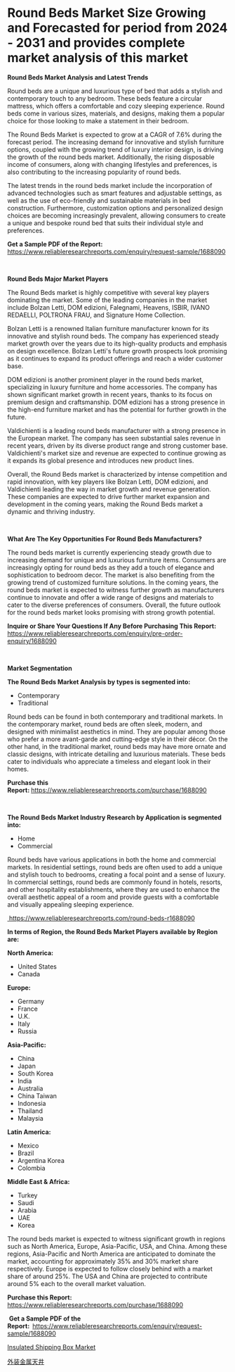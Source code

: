 <p><h1>Round Beds Market Size Growing and Forecasted for period from 2024 - 2031 and provides complete market analysis of this market</h1></p><p><strong>Round Beds Market Analysis and Latest Trends</strong></p>
<p><p>Round beds are a unique and luxurious type of bed that adds a stylish and contemporary touch to any bedroom. These beds feature a circular mattress, which offers a comfortable and cozy sleeping experience. Round beds come in various sizes, materials, and designs, making them a popular choice for those looking to make a statement in their bedroom.</p><p>The Round Beds Market is expected to grow at a CAGR of 7.6% during the forecast period. The increasing demand for innovative and stylish furniture options, coupled with the growing trend of luxury interior design, is driving the growth of the round beds market. Additionally, the rising disposable income of consumers, along with changing lifestyles and preferences, is also contributing to the increasing popularity of round beds.</p><p>The latest trends in the round beds market include the incorporation of advanced technologies such as smart features and adjustable settings, as well as the use of eco-friendly and sustainable materials in bed construction. Furthermore, customization options and personalized design choices are becoming increasingly prevalent, allowing consumers to create a unique and bespoke round bed that suits their individual style and preferences.</p></p>
<p><strong>Get a Sample PDF of the Report:&nbsp;</strong> <a href="https://www.reliableresearchreports.com/enquiry/request-sample/1688090">https://www.reliableresearchreports.com/enquiry/request-sample/1688090</a></p>
<p>&nbsp;</p>
<p><strong>Round Beds Major Market Players</strong></p>
<p><p>The Round Beds market is highly competitive with several key players dominating the market. Some of the leading companies in the market include Bolzan Letti, DOM edizioni, Falegnami, Heavens, ISBIR, IVANO REDAELLI, POLTRONA FRAU, and Signature Home Collection.</p><p>Bolzan Letti is a renowned Italian furniture manufacturer known for its innovative and stylish round beds. The company has experienced steady market growth over the years due to its high-quality products and emphasis on design excellence. Bolzan Letti's future growth prospects look promising as it continues to expand its product offerings and reach a wider customer base.</p><p>DOM edizioni is another prominent player in the round beds market, specializing in luxury furniture and home accessories. The company has shown significant market growth in recent years, thanks to its focus on premium design and craftsmanship. DOM edizioni has a strong presence in the high-end furniture market and has the potential for further growth in the future.</p><p>Valdichienti is a leading round beds manufacturer with a strong presence in the European market. The company has seen substantial sales revenue in recent years, driven by its diverse product range and strong customer base. Valdichienti's market size and revenue are expected to continue growing as it expands its global presence and introduces new product lines.</p><p>Overall, the Round Beds market is characterized by intense competition and rapid innovation, with key players like Bolzan Letti, DOM edizioni, and Valdichienti leading the way in market growth and revenue generation. These companies are expected to drive further market expansion and development in the coming years, making the Round Beds market a dynamic and thriving industry.</p></p>
<p>&nbsp;</p>
<p><strong>What Are The Key Opportunities For Round Beds Manufacturers?</strong></p>
<p><p>The round beds market is currently experiencing steady growth due to increasing demand for unique and luxurious furniture items. Consumers are increasingly opting for round beds as they add a touch of elegance and sophistication to bedroom decor. The market is also benefiting from the growing trend of customized furniture solutions. In the coming years, the round beds market is expected to witness further growth as manufacturers continue to innovate and offer a wide range of designs and materials to cater to the diverse preferences of consumers. Overall, the future outlook for the round beds market looks promising with strong growth potential.</p></p>
<p><strong>Inquire or Share Your Questions If Any Before Purchasing This Report:</strong> <a href="https://www.reliableresearchreports.com/enquiry/pre-order-enquiry/1688090">https://www.reliableresearchreports.com/enquiry/pre-order-enquiry/1688090</a></p>
<p>&nbsp;</p>
<p><strong>Market Segmentation</strong></p>
<p><strong>The Round Beds Market Analysis by types is segmented into:</strong></p>
<p><ul><li>Contemporary</li><li>Traditional</li></ul></p>
<p><p>Round beds can be found in both contemporary and traditional markets. In the contemporary market, round beds are often sleek, modern, and designed with minimalist aesthetics in mind. They are popular among those who prefer a more avant-garde and cutting-edge style in their décor. On the other hand, in the traditional market, round beds may have more ornate and classic designs, with intricate detailing and luxurious materials. These beds cater to individuals who appreciate a timeless and elegant look in their homes.</p></p>
<p><strong>Purchase this Report:&nbsp;</strong><a href="https://www.reliableresearchreports.com/purchase/1688090">https://www.reliableresearchreports.com/purchase/1688090</a></p>
<p>&nbsp;</p>
<p><strong>The Round Beds Market Industry Research by Application is segmented into:</strong></p>
<p><ul><li>Home</li><li>Commercial</li></ul></p>
<p><p>Round beds have various applications in both the home and commercial markets. In residential settings, round beds are often used to add a unique and stylish touch to bedrooms, creating a focal point and a sense of luxury. In commercial settings, round beds are commonly found in hotels, resorts, and other hospitality establishments, where they are used to enhance the overall aesthetic appeal of a room and provide guests with a comfortable and visually appealing sleeping experience.</p></p>
<p><a href="https://www.reliableresearchreports.com/round-beds-r1688090">&nbsp;https://www.reliableresearchreports.com/round-beds-r1688090</a></p>
<p><strong>In terms of Region, the Round Beds Market Players available by Region are:</strong></p>
<p>
    <p> <strong> North America: </strong>
        <ul>
            <li>United States</li>
            <li>Canada</li>
        </ul>
        </p> 
    <p> <strong> Europe: </strong>
        <ul>
            <li>Germany</li>
            <li>France</li>
            <li>U.K.</li>
            <li>Italy</li>
            <li>Russia</li>
        </ul>
        </p> 
    <p> <strong> Asia-Pacific: </strong>
        <ul>
            <li>China</li>
            <li>Japan</li>
            <li>South Korea</li>
            <li>India</li>
            <li>Australia</li>
            <li>China Taiwan</li>
            <li>Indonesia</li>
            <li>Thailand</li>
            <li>Malaysia</li>
        </ul>
        </p> 
    <p> <strong> Latin America: </strong>
        <ul>
            <li>Mexico</li>
            <li>Brazil</li>
            <li>Argentina Korea</li>
            <li>Colombia</li>
        </ul>
        </p> 
    <p> <strong> Middle East & Africa: </strong>
        <ul>
            <li>Turkey</li>
            <li>Saudi</li>
            <li>Arabia</li>
            <li>UAE</li>
            <li>Korea</li>
        </ul>
    </p>
    </p>
<p><p>The round beds market is expected to witness significant growth in regions such as North America, Europe, Asia-Pacific, USA, and China. Among these regions, Asia-Pacific and North America are anticipated to dominate the market, accounting for approximately 35% and 30% market share respectively. Europe is expected to follow closely behind with a market share of around 25%. The USA and China are projected to contribute around 5% each to the overall market valuation.</p></p>
<p><strong>Purchase this Report: </strong><a href="https://www.reliableresearchreports.com/purchase/1688090">https://www.reliableresearchreports.com/purchase/1688090</a></p>
<p>&nbsp;<strong>Get a Sample PDF of the Report:&nbsp;&nbsp;</strong><a href="https://www.reliableresearchreports.com/enquiry/request-sample/1688090">https://www.reliableresearchreports.com/enquiry/request-sample/1688090</a></p>
<p><strong></strong></p>
<p><p><a href="https://github.com/zzflqewx24/Market-Research-Report-List-1/blob/main/insulated-shipping-box-market.md">Insulated Shipping Box Market</a></p><p><a href="https://github.com/tanyaali3/Market-Research-Report-List-2/blob/main/676297930392.md">外装金属天井</a></p></p>